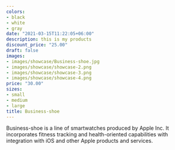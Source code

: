 ```yaml
---
colors:
- black
- white
- gray
date: "2021-03-15T11:22:05+06:00"
description: this is my products
discount_price: "25.00"
draft: false
images:
- images/showcase/Business-shoe.jpg
- images/showcase/showcase-2.png
- images/showcase/showcase-3.png
- images/showcase/showcase-4.png
price: "30.00"
sizes:
- small
- medium
- large
title: Business-shoe
---
```


Business-shoe is a line of smartwatches produced by Apple Inc. It incorporates fitness tracking and health-oriented capabilities with integration with iOS and other Apple products and services.